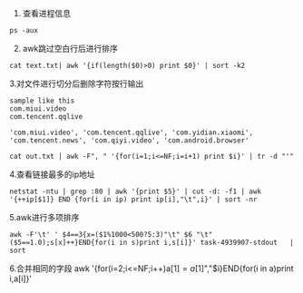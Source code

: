 1. 查看进程信息
```
ps -aux
```
2. awk跳过空白行后进行排序
```
cat text.txt| awk '{if(length($0)>0) print $0}' | sort -k2
```
3.对文件进行切分后删除字符按行输出
```
sample like this
com.miui.video
com.tencent.qqlive

'com.miui.video', 'com.tencent.qqlive', 'com.yidian.xiaomi', 'com.tencent.news', 'com.qiyi.video', 'com.android.browser' 
```

```
cat out.txt | awk -F", " '{for(i=1;i<=NF;i=i+1) print $i}' | tr -d "'"
```
4.查看链接最多的ip地址
```
netstat -ntu | grep :80 | awk '{print $5}' | cut -d: -f1 | awk '{++ip[$1]} END {for(i in ip) print ip[i],"\t",i}' | sort -nr
```
5.awk进行多项排序
```
awk -F'\t' ' $4==3{x=($1%1000<500?5:3)"\t" $6 "\t" ($5==1.0);s[x]++}END{for(i in s)print i,s[i]}' task-4939907-stdout   | sort
```
6.合并相同的字段
awk '{for(i=2;i<=NF;i++)a[$1]=a[$1]","$i}END{for(i in a)print i,a[i]}'
